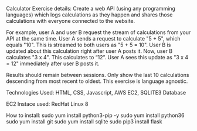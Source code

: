 Calculator Exercise details:
Create a web API (using any programming languages) which logs calculations as they happen and shares those calculations with everyone connected to the website.
 
For example, user A and user B request the stream of calculations from your API at the same time. User A sends a request to calculate "5 + 5", which equals "10". This is streamed to both users as "5 + 5 = 10". User B is updated about this calculation right after user A posts it. Now, user B calculates "3 x 4". This calculates to “12”. User A sees this update as "3 x 4 = 12" immediately after user B posts it.
 
Results should remain between sessions. Only show the last 10 calculations descending from most recent to oldest. This exercise is language agnostic.

Technologies Used:
HTML, CSS, Javascript, AWS EC2, SQLITE3 Database

EC2 Instace used:
RedHat Linux 8

How to install:
sudo yum install python3-pip -y
sudo yum install python36
sudo yum install git
sudo yum install sqlite
sudo pip3 install flask
